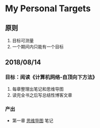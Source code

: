 # My Personal Targets
## 原则
1. 目标可测量
2. 一个期间内只能有一个目标

## 2018/08/14
### 目标：**阅读《计算机网络-自顶向下方法》**
1. 每章整理出笔记和思维导图
2. 读完全书之后写总结性博客文章

### 产出
- 第一章 [思维导图](https://zhimap.com/medit/484e30c31cf04b60b6ef80903bc41ef0) 笔记

